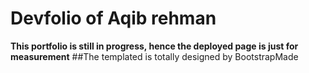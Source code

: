 # Devfolio of Aqib rehman

**This portfolio is still in progress, hence the deployed page is just for measurement**
##The templated is totally designed by BootstrapMade

